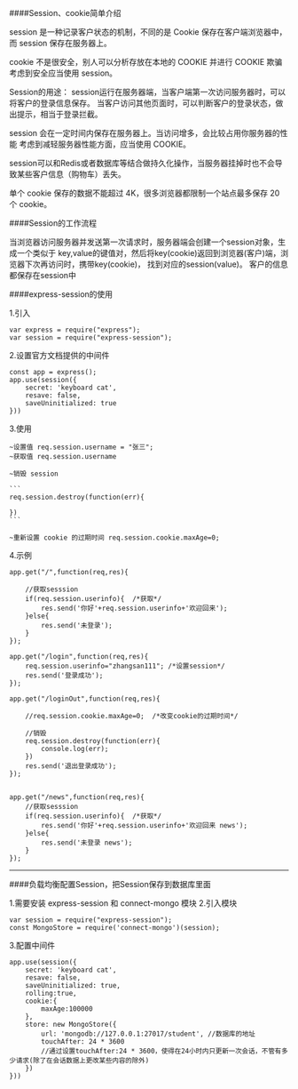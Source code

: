 ####Session、cookie简单介绍

session 是一种记录客户状态的机制，不同的是 Cookie 保存在客户端浏览器中，而 session 保存在服务器上。

cookie 不是很安全，别人可以分析存放在本地的 COOKIE 并进行 COOKIE 欺骗 考虑到安全应当使用 session。

Session的用途： 
session运行在服务器端，当客户端第一次访问服务器时，可以将客户的登录信息保存。 
当客户访问其他页面时，可以判断客户的登录状态，做出提示，相当于登录拦截。

session 会在一定时间内保存在服务器上。当访问增多，会比较占用你服务器的性能 考虑到减轻服务器性能方面，应当使用 COOKIE。

session可以和Redis或者数据库等结合做持久化操作，当服务器挂掉时也不会导致某些客户信息（购物车）丢失。

单个 cookie 保存的数据不能超过 4K，很多浏览器都限制一个站点最多保存 20 个 cookie。

####Session的工作流程

当浏览器访问服务器并发送第一次请求时，服务器端会创建一个session对象，生成一个类似于 
key,value的键值对，然后将key(cookie)返回到浏览器(客户)端，浏览器下次再访问时，携带key(cookie)， 找到对应的session(value)。 客户的信息都保存在session中

####express-session的使用

1.引入

```
var express = require("express");
var session = require("express-session");
```

2.设置官方文档提供的中间件

```
const app = express();
app.use(session({
	secret: 'keyboard cat',
 	resave: false,
 	saveUninitialized: true
}))
```

3.使用

	~设置值 req.session.username = "张三";
    ~获取值 req.session.username

    ~销毁 session

    ```
    req.session.destroy(function(err){

    })
    ```
    
    ~重新设置 cookie 的过期时间 req.session.cookie.maxAge=0;

4.示例

```
app.get("/",function(req,res){

	//获取sesssion
    if(req.session.userinfo){  /*获取*/
        res.send('你好'+req.session.userinfo+'欢迎回来');
    }else{
        res.send('未登录');
    }
});

app.get("/login",function(req,res){
    req.session.userinfo="zhangsan111"; /*设置session*/
    res.send('登录成功');
});

app.get("/loginOut",function(req,res){

    //req.session.cookie.maxAge=0;  /*改变cookie的过期时间*/

    //销毁
    req.session.destroy(function(err){
        console.log(err);
    })
    res.send('退出登录成功');
});


app.get("/news",function(req,res){
    //获取sesssion
    if(req.session.userinfo){  /*获取*/
        res.send('你好'+req.session.userinfo+'欢迎回来 news');
    }else{
        res.send('未登录 news');
    }
});
```

--------------------- 

####负载均衡配置Session，把Session保存到数据库里面

1.需要安装 express-session 和 connect-mongo 模块
2.引入模块
```
var session = require("express-session");
const MongoStore = require('connect-mongo')(session);
```
3.配置中间件
```
app.use(session({
    secret: 'keyboard cat',
    resave: false,
    saveUninitialized: true,
    rolling:true,
    cookie:{
        maxAge:100000
    },
    store: new MongoStore({
        url: 'mongodb://127.0.0.1:27017/student', //数据库的地址
        touchAfter: 24 * 3600
        //通过设置touchAfter:24 * 3600，使得在24小时内只更新一次会话，不管有多少请求(除了在会话数据上更改某些内容的除外)
    })
}))
```



